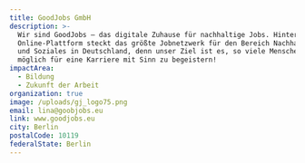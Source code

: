 ```yaml
---
title: GoodJobs GmbH
description: >-
  Wir sind GoodJobs – das digitale Zuhause für nachhaltige Jobs. Hinter unserer
  Online-Plattform steckt das größte Jobnetzwerk für den Bereich Nachhaltigkeit
  und Soziales in Deutschland, denn unser Ziel ist es, so viele Menschen wie
  möglich für eine Karriere mit Sinn zu begeistern! 
impactArea:
  - Bildung
  - Zukunft der Arbeit
organization: true
image: /uploads/gj_logo75.png
email: lina@goobjobs.eu
link: www.goodjobs.eu
city: Berlin
postalCode: 10119
federalState: Berlin
---
```


